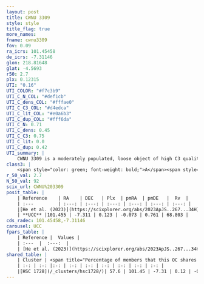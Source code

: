 ```yaml
---
layout: post
title: CWNU 3309
style: style
title_flag: true
more_names: 
fname: cwnu3309
fov: 0.09
ra_icrs: 101.45458
de_icrs: -7.31146
glon: 218.81648
glat: -4.5693
r50: 2.7
plx: 0.12315
UTI: "0.16"
UTI_COLOR: "#f7c3b9"
UTI_C_N_COL: "#def1cb"
UTI_C_dens_COL: "#fffae0"
UTI_C_C3_COL: "#d4edca"
UTI_C_lit_COL: "#e0a6b3"
UTI_C_dup_COL: "#fff6da"
UTI_C_N: 0.71
UTI_C_dens: 0.45
UTI_C_C3: 0.75
UTI_C_lit: 0.0
UTI_C_dup: 0.42
UTI_summary: |
    CWNU 3309 is a moderately populated, loose object of high C3 quality. It was recently reported in the literature.<br><br><span style="color: #99180f; font-weight: bold;">Warning: </span>This is possibly a duplicated object, which shares a significant percentage of members with at least one previously reported entry.
class3: |
    <span style="color: green; font-weight: bold;">A</span><span style="color: #FFC300; font-weight: bold;">B</span>
r_50_val: 2.7
N_50_val: 92
scix_url: CWNU%203309
posit_table: |
    | Reference    | RA    | DEC   | Plx  | pmRA  | pmDE   |  Rv  |
    | :---         | :---: | :---: | :---: | :---: | :---: | :---: |
    |[He et al. (2023)](https://scixplorer.org/abs/2023ApJS..267...34H) | 101.455 | -7.313 | 0.114 | -0.083 | 0.768 | 68.8 |
    | **UCC** |101.455 | -7.311 | 0.123 | -0.073 | 0.761 | 68.803 | 
cds_radec: 101.45458,-7.31146
carousel: UCC
fpars_table: |
    | Reference |  Values |
    | :---  |  :---:  |
    | [He et al. (2023)](https://scixplorer.org/abs/2023ApJS..267...34H) | `A0=1.5, m-M=14.45, logA=7.4` |
shared_table: |
    | Cluster | <span title="Percentage of members that this OC shares with the ones listed">%</span>   | RA   | DEC   | Plx   | pmRA  | pmDE  | Rv | UTI |
    | :-: | :-: |:-: | :-: | :-: | :-: | :-: | :-: | :-: |
    |[HSC 1728](/_clusters/hsc1728/)| 57.6 | 101.45 | -7.31 | 0.12 | -0.07 | 0.76 | 68.8 |0.64 |
---
```

